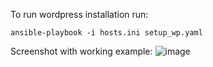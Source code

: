 To run wordpress installation run:
```
ansible-playbook -i hosts.ini setup_wp.yaml
```
Screenshot with working example:
![image]("wp-proof.PNG")
